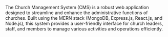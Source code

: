 The Church Management System (CMS) is a robust web application designed to streamline and enhance the administrative functions of churches. Built using the MERN stack (MongoDB, Express.js, React.js, and Node.js), this system provides a user-friendly interface for church leaders, staff, and members to manage various activities and operations efficiently.
